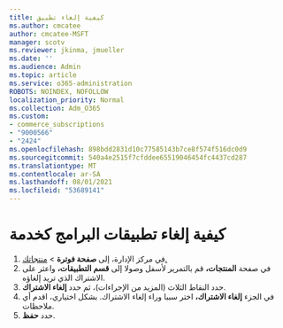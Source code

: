 ```yaml
---
title: كيفية إلغاء تطبيق
ms.author: cmcatee
author: cmcatee-MSFT
manager: scotv
ms.reviewer: jkinma, jmueller
ms.date: ''
ms.audience: Admin
ms.topic: article
ms.service: o365-administration
ROBOTS: NOINDEX, NOFOLLOW
localization_priority: Normal
ms.collection: Adm_O365
ms.custom:
- commerce_subscriptions
- "9000566"
- "2424"
ms.openlocfilehash: 898bdd2831d10c77585143b7ce8f574f516dc0d9
ms.sourcegitcommit: 540a4e2515f7cfddee65519046454fc4437cd287
ms.translationtype: MT
ms.contentlocale: ar-SA
ms.lasthandoff: 08/01/2021
ms.locfileid: "53689141"
---
```

# <a name="how-to-cancel-software-as-a-service-apps"></a>كيفية إلغاء تطبيقات البرامج كخدمة

1. في مركز الإدارة، إلى **صفحة فوترة**  >  [منتجاتك.](https://go.microsoft.com/fwlink/p/?linkid=842054)
2. في صفحة **المنتجات،** قم بالتمرير لأسفل وصولا إلى **قسم التطبيقات،** واعثر على الاشتراك الذي تريد إلغاؤه. 
3. حدد النقاط الثلاث (المزيد من الإجراءات)، ثم حدد **إلغاء الاشتراك**.
4. في الجزء **إلغاء الاشتراك،** اختر سببا وراء إلغاء الاشتراك. بشكل اختياري، اقدم أي ملاحظات.
5. حدد **حفظ**.